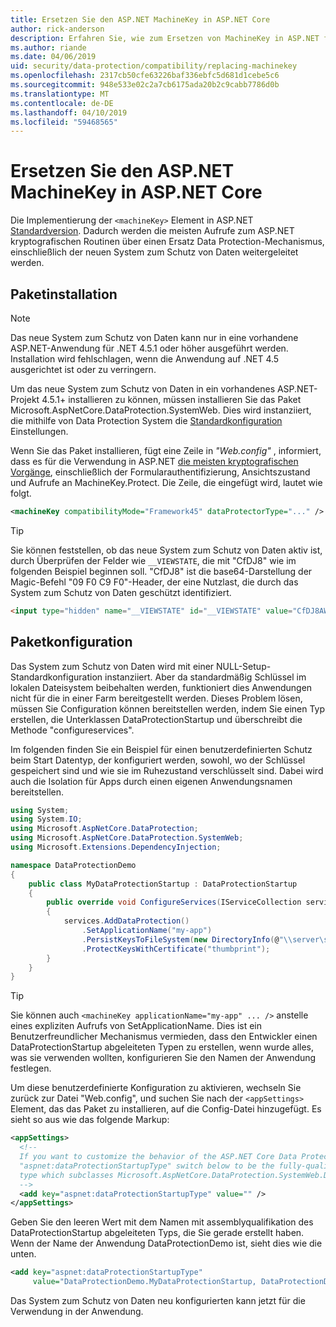 ```yaml
---
title: Ersetzen Sie den ASP.NET MachineKey in ASP.NET Core
author: rick-anderson
description: Erfahren Sie, wie zum Ersetzen von MachineKey in ASP.NET für die Verwendung eines Systems, neue und sicherer Daten Schutz zu ermöglichen.
ms.author: riande
ms.date: 04/06/2019
uid: security/data-protection/compatibility/replacing-machinekey
ms.openlocfilehash: 2317cb50cfe63226baf336ebfc5d681d1cebe5c6
ms.sourcegitcommit: 948e533e02c2a7cb6175ada20b2c9cabb7786d0b
ms.translationtype: MT
ms.contentlocale: de-DE
ms.lasthandoff: 04/10/2019
ms.locfileid: "59468565"
---
```

# <a name="replace-the-aspnet-machinekey-in-aspnet-core"></a>Ersetzen Sie den ASP.NET MachineKey in ASP.NET Core

<a name="compatibility-replacing-machinekey"></a>

Die Implementierung der `<machineKey>` Element in ASP.NET [Standardversion](https://blogs.msdn.microsoft.com/webdev/2012/10/23/cryptographic-improvements-in-asp-net-4-5-pt-2/). Dadurch werden die meisten Aufrufe zum ASP.NET kryptografischen Routinen über einen Ersatz Data Protection-Mechanismus, einschließlich der neuen System zum Schutz von Daten weitergeleitet werden.

## <a name="package-installation"></a>Paketinstallation

> [!NOTE]
> Das neue System zum Schutz von Daten kann nur in eine vorhandene ASP.NET-Anwendung für .NET 4.5.1 oder höher ausgeführt werden. Installation wird fehlschlagen, wenn die Anwendung auf .NET 4.5 ausgerichtet ist oder zu verringern.

Um das neue System zum Schutz von Daten in ein vorhandenes ASP.NET-Projekt 4.5.1+ installieren zu können, müssen installieren Sie das Paket Microsoft.AspNetCore.DataProtection.SystemWeb. Dies wird instanziiert, die mithilfe von Data Protection System die [Standardkonfiguration](xref:security/data-protection/configuration/default-settings) Einstellungen.

Wenn Sie das Paket installieren, fügt eine Zeile in *"Web.config"* , informiert, dass es für die Verwendung in ASP.NET [die meisten kryptografischen Vorgänge](https://blogs.msdn.microsoft.com/webdev/2012/10/23/cryptographic-improvements-in-asp-net-4-5-pt-2/), einschließlich der Formularauthentifizierung, Ansichtszustand und Aufrufe an MachineKey.Protect. Die Zeile, die eingefügt wird, lautet wie folgt.

```xml
<machineKey compatibilityMode="Framework45" dataProtectorType="..." />
```

>[!TIP]
> Sie können feststellen, ob das neue System zum Schutz von Daten aktiv ist, durch Überprüfen der Felder wie `__VIEWSTATE`, die mit "CfDJ8" wie im folgenden Beispiel beginnen soll. "CfDJ8" ist die base64-Darstellung der Magic-Befehl "09 F0 C9 F0"-Header, der eine Nutzlast, die durch das System zum Schutz von Daten geschützt identifiziert.

```html
<input type="hidden" name="__VIEWSTATE" id="__VIEWSTATE" value="CfDJ8AWPr2EQPTBGs3L2GCZOpk...">
```

## <a name="package-configuration"></a>Paketkonfiguration

Das System zum Schutz von Daten wird mit einer NULL-Setup-Standardkonfiguration instanziiert. Aber da standardmäßig Schlüssel im lokalen Dateisystem beibehalten werden, funktioniert dies Anwendungen nicht für die in einer Farm bereitgestellt werden. Dieses Problem lösen, müssen Sie Configuration können bereitstellen werden, indem Sie einen Typ erstellen, die Unterklassen DataProtectionStartup und überschreibt die Methode "configureservices".

Im folgenden finden Sie ein Beispiel für einen benutzerdefinierten Schutz beim Start Datentyp, der konfiguriert werden, sowohl, wo der Schlüssel gespeichert sind und wie sie im Ruhezustand verschlüsselt sind. Dabei wird auch die Isolation für Apps durch einen eigenen Anwendungsnamen bereitstellen.

```csharp
using System;
using System.IO;
using Microsoft.AspNetCore.DataProtection;
using Microsoft.AspNetCore.DataProtection.SystemWeb;
using Microsoft.Extensions.DependencyInjection;

namespace DataProtectionDemo
{
    public class MyDataProtectionStartup : DataProtectionStartup
    {
        public override void ConfigureServices(IServiceCollection services)
        {
            services.AddDataProtection()
                .SetApplicationName("my-app")
                .PersistKeysToFileSystem(new DirectoryInfo(@"\\server\share\myapp-keys\"))
                .ProtectKeysWithCertificate("thumbprint");
        }
    }
}
```

>[!TIP]
> Sie können auch `<machineKey applicationName="my-app" ... />` anstelle eines expliziten Aufrufs von SetApplicationName. Dies ist ein Benutzerfreundlicher Mechanismus vermieden, dass den Entwickler einen DataProtectionStartup abgeleiteten Typen zu erstellen, wenn wurde alles, was sie verwenden wollten, konfigurieren Sie den Namen der Anwendung festlegen.

Um diese benutzerdefinierte Konfiguration zu aktivieren, wechseln Sie zurück zur Datei "Web.config", und suchen Sie nach der `<appSettings>` Element, das das Paket zu installieren, auf die Config-Datei hinzugefügt. Es sieht so aus wie das folgende Markup:

```xml
<appSettings>
  <!--
  If you want to customize the behavior of the ASP.NET Core Data Protection stack, set the
  "aspnet:dataProtectionStartupType" switch below to be the fully-qualified name of a
  type which subclasses Microsoft.AspNetCore.DataProtection.SystemWeb.DataProtectionStartup.
  -->
  <add key="aspnet:dataProtectionStartupType" value="" />
</appSettings>
```

Geben Sie den leeren Wert mit dem Namen mit assemblyqualifikation des DataProtectionStartup abgeleiteten Typs, die Sie gerade erstellt haben. Wenn der Name der Anwendung DataProtectionDemo ist, sieht dies wie die unten.

```xml
<add key="aspnet:dataProtectionStartupType"
     value="DataProtectionDemo.MyDataProtectionStartup, DataProtectionDemo" />
```

Das System zum Schutz von Daten neu konfigurierten kann jetzt für die Verwendung in der Anwendung.

